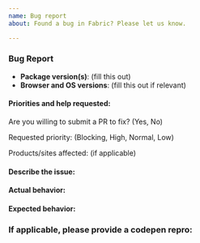```yaml
---
name: Bug report
about: Found a bug in Fabric? Please let us know.

---
```


### Bug Report 
 
- __Package version(s)__: (fill this out)
- __Browser and OS versions__: (fill this out if relevant)
 
#### Priorities and help requested:
 
Are you willing to submit a PR to fix? (Yes, No)
 
Requested priority: (Blocking, High, Normal, Low) 
 
Products/sites affected: (if applicable)
 
#### Describe the issue:
 
<!-- fill this out -->
 
#### Actual behavior:
 
<!-- fill this out -->
 
#### Expected behavior:
 
<!-- fill this out -->
 
### If applicable, please provide a codepen repro:
 
<!-- See https://codepen.io/FabricReact/ for a starting template -->
<!-- See http://codepen.io/dzearing/pens/public/?grid_type=list for a variety of examples -->
